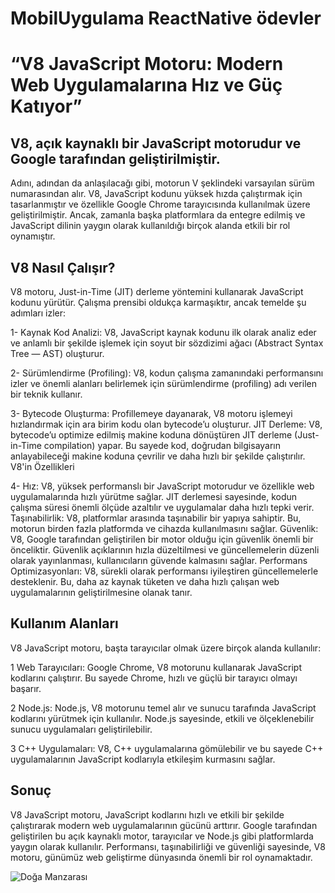 
# MobilUygulama ReactNative ödevler


# “V8 JavaScript Motoru: Modern Web Uygulamalarına Hız ve Güç Katıyor”

##  V8, açık kaynaklı bir JavaScript motorudur ve Google tarafından geliştirilmiştir. 
Adını, adından da anlaşılacağı gibi, motorun V şeklindeki varsayılan sürüm numarasından alır. V8, JavaScript kodunu yüksek hızda çalıştırmak için tasarlanmıştır ve özellikle Google Chrome tarayıcısında kullanılmak üzere geliştirilmiştir. Ancak, zamanla başka platformlara da entegre edilmiş ve JavaScript dilinin yaygın olarak kullanıldığı birçok alanda etkili bir rol oynamıştır.

##  V8 Nasıl Çalışır?

V8 motoru, Just-in-Time (JIT) derleme yöntemini kullanarak JavaScript kodunu yürütür. 
Çalışma prensibi oldukça karmaşıktır, ancak temelde şu adımları izler:

1-  Kaynak Kod Analizi: V8, JavaScript kaynak kodunu ilk olarak analiz eder ve anlamlı bir şekilde işlemek için soyut bir sözdizimi ağacı (Abstract Syntax Tree — AST) oluşturur.

2-  Sürümlendirme (Profiling): V8, kodun çalışma zamanındaki performansını izler ve önemli alanları belirlemek için sürümlendirme (profiling) adı verilen bir teknik kullanır.

3-  Bytecode Oluşturma: Profillemeye dayanarak, V8 motoru işlemeyi hızlandırmak için ara birim kodu olan bytecode’u oluşturur.
JIT Derleme: V8, bytecode’u optimize edilmiş makine koduna dönüştüren JIT derleme (Just-in-Time compilation) yapar. Bu sayede kod, doğrudan bilgisayarın anlayabileceği makine koduna çevrilir ve daha hızlı bir şekilde çalıştırılır.
V8'in Özellikleri 

4-  Hız: V8, yüksek performanslı bir JavaScript motorudur ve özellikle web uygulamalarında hızlı yürütme sağlar. JIT derlemesi sayesinde, kodun çalışma süresi önemli ölçüde azaltılır ve uygulamalar daha hızlı tepki verir.
Taşınabilirlik: V8, platformlar arasında taşınabilir bir yapıya sahiptir. Bu, motorun birden fazla platformda ve cihazda kullanılmasını sağlar.
Güvenlik: V8, Google tarafından geliştirilen bir motor olduğu için güvenlik önemli bir önceliktir. Güvenlik açıklarının hızla düzeltilmesi ve güncellemelerin düzenli olarak yayınlanması, kullanıcıların güvende kalmasını sağlar.
Performans Optimizasyonları: V8, sürekli olarak performansı iyileştiren güncellemelerle desteklenir. Bu, daha az kaynak tüketen ve daha hızlı çalışan web uygulamalarının geliştirilmesine olanak tanır.

## Kullanım Alanları

V8 JavaScript motoru, başta tarayıcılar olmak üzere birçok alanda kullanılır:

1  Web Tarayıcıları: Google Chrome, V8 motorunu kullanarak JavaScript kodlarını çalıştırır. Bu sayede Chrome, hızlı ve güçlü bir tarayıcı olmayı başarır.

2  Node.js: Node.js, V8 motorunu temel alır ve sunucu tarafında JavaScript kodlarını yürütmek için kullanılır. Node.js sayesinde, etkili ve ölçeklenebilir sunucu uygulamaları geliştirilebilir.

3  C++ Uygulamaları: V8, C++ uygulamalarına gömülebilir ve bu sayede C++ uygulamalarının JavaScript kodlarıyla etkileşim kurmasını sağlar.

## Sonuç

V8 JavaScript motoru, JavaScript kodlarını hızlı ve etkili bir şekilde çalıştırarak modern web uygulamalarının gücünü arttırır. Google tarafından geliştirilen bu açık kaynaklı motor, tarayıcılar ve Node.js gibi platformlarda yaygın olarak kullanılır. Performansı, taşınabilirliği ve güvenliği sayesinde, V8 motoru, günümüz web geliştirme dünyasında önemli bir rol oynamaktadır.

![Doğa Manzarası](indirjpg)
